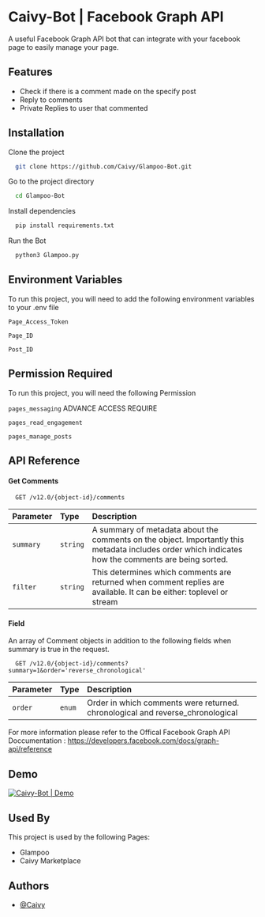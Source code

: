 # Caivy-Bot | Facebook Graph API 

A useful Facebook Graph API bot that can integrate with your facebook page to easily manage your page.



## Features

- Check if there is a comment made on the specify post
- Reply to comments
- Private Replies to user that commented


  
## Installation

Clone the project

```bash
  git clone https://github.com/Caivy/Glampoo-Bot.git
```
Go to the project directory

```bash
  cd Glampoo-Bot
```

Install dependencies

```bash
  pip install requirements.txt
```

Run the Bot

```bash
  python3 Glampoo.py
```

  
## Environment Variables

To run this project, you will need to add the following environment variables to your .env file

`Page_Access_Token`

`Page_ID`

`Post_ID`



## Permission Required

To run this project, you will need the following Permission

`pages_messaging` ADVANCE ACCESS REQUIRE

`pages_read_engagement`

`pages_manage_posts`


## API Reference

#### Get Comments

```http
  GET /v12.0/{object-id}/comments
```

| Parameter | Type     | Description                |
| :-------- | :------- | :------------------------- |
| `summary` | `string` | A summary of metadata about the comments on the object. Importantly this metadata includes order which indicates how the comments are being sorted. |
| `filter` | `string` | This determines which comments are returned when comment replies are available. It can be either: toplevel or stream |

#### Field
An array of Comment objects in addition to the following fields when summary is true in the request.


```http
  GET /v12.0/{object-id}/comments?summary=1&order='reverse_chronological'
```

| Parameter | Type     | Description                |
| :-------- | :------- | :------------------------- |
| `order` | `enum` | Order in which comments were returned. chronological and reverse_chronological |

For more information please refer to the Offical Facebook Graph API Doccumentation : https://developers.facebook.com/docs/graph-api/reference

  
## Demo

[![Caivy-Bot | Demo](https://img.youtube.com/vi/RP82pYR6tUE/0.jpg)](https://www.youtube.com/watch?v=RP82pYR6tUE "Caivy-Bot | Demo")

  
## Used By

This project is used by the following Pages:

- Glampoo
- Caivy Marketplace

  
## Authors

- [@Caivy](https://github.com/Caivy)

  
